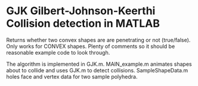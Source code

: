# GJK Gilbert-Johnson-Keerthi Collision detection in MATLAB
Returns whether two convex shapes are are penetrating or not (true/false). Only works for CONVEX shapes. Plenty of comments so it should be reasonable example code to look through.

The algorithm is implemented in GJK.m. MAIN_example.m animates shapes about to collide and uses GJK.m to detect collisions. SampleShapeData.m holes face and vertex data for two sample polyhedra.
